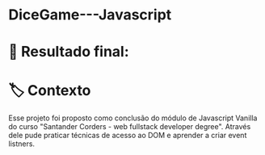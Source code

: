 # DiceGame---Javascript


# 💎 Resultado final:


# 🏷️ Contexto

Esse projeto foi proposto como conclusão do módulo de Javascript Vanilla do curso "Santander Corders - web fullstack developer degree".
Através dele pude praticar técnicas de acesso ao DOM e aprender a criar event listners.
<br>
